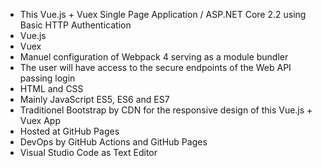 

  - This Vue.js + Vuex Single Page Application / ASP.NET Core 2.2 using Basic HTTP Authentication
  - Vue.js
  - Vuex 
  - Manuel configuration of Webpack 4 serving as a module bundler
  - The user will have access to the secure endpoints of the Web API passing login
  - HTML and CSS
  - Mainly JavaScript ES5, ES6 and ES7
  - Traditionel Bootstrap by CDN for the responsive design of this Vue.js + Vuex App
  - Hosted at GitHub Pages
  - DevOps by GitHub Actions and GitHub Pages  
  - Visual Studio Code as Text Editor
